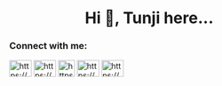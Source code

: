<h1 align="center">Hi 👋, Tunji here...</h1>

<h3 align="left">Connect with me:</h3>
<p align="left">
<a href="https://www.oyetunji.com" target="_blank"><img align="center" src="https://raw.githubusercontent.com/rahuldkjain/github-profile-readme-generator/master/src/images/icons/Social/myspace.svg" alt="https://www.oyetunji.com" height="30" width="40" /></a>
<a href="https://stackoverflow.com/users/8950329/tunji-abioye" target="_blank"><img align="center" src="https://raw.githubusercontent.com/rahuldkjain/github-profile-readme-generator/master/src/images/icons/Social/stack-overflow.svg" alt="https://stackoverflow.com/users/8950329/tunji-abioye" height="30" width="40" /></a>
<a href="https://twitter.com/_2nji_" target="_blank"><img align="center" src="https://abs.twimg.com/favicons/twitter.3.ico" alt="https://twitter.com/_2nji_" height="30" width="30" /></a>
<a href="https://open.spotify.com/user/tunji17?si=5db1a25440f54c95" target="_blank"><img align="center" src="https://raw.githubusercontent.com/rahuldkjain/github-profile-readme-generator/master/src/images/icons/Social/spotify.svg" alt="https://open.spotify.com/user/tunji17" height="30" width="40" /></a>
<a href="https://www.linkedin.com/in/tunji-abioye-6625a2103" target="_blank"><img align="center" src="https://raw.githubusercontent.com/rahuldkjain/github-profile-readme-generator/master/src/images/icons/Social/linked-in-alt.svg" alt="https://www.linkedin.com/in/tunji-abioye-6625a2103" height="30" width="40" /></a>
</p>



